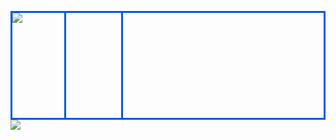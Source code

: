 <a href="" style="background-image: linear-gradient( to right,transparent 0 ,transparent 83px,#0059dd 83px, #0059dd 86px, transparent 86px, transparent 174px, #0059dd 174px, #0059dd 177px, transparent 177px, transparent 260px ),url('https://i.imgur.com/rlHPMrR.jpg');display:block;height: 168px;border: 3px solid #0059dd; cursor: pointer;"><img align="center" src="https://github-readme-stats.vercel.app/api?username=fxlip&show_icons=true&hide=contribs&hide_title=true&hide_border=true&theme=github_dark"></a>
<a><img align="center" src="https://github-readme-stats.vercel.app/api/top-langs/?username=fxlip&langs_count=10&hide_title=true&hide_border=true&theme=github_dark"></a>
